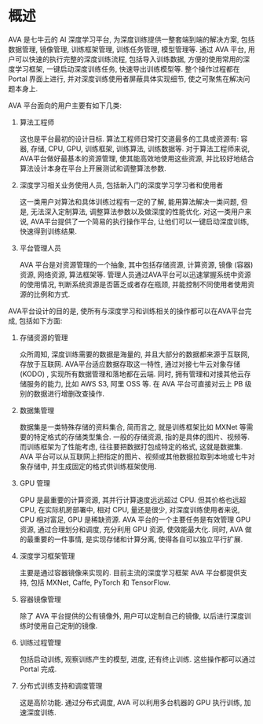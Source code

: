 # 概述

AVA 是七牛云的 AI 深度学习平台, 为深度训练提供一整套端到端的解决方案, 包括数据管理, 镜像管理, 训练框架管理, 训练任务管理, 模型管理等. 通过 AVA 平台, 用户可以快速的执行完整的深度训练流程, 包括导入训练数据, 方便的使用常用的深度学习框架, 一键启动深度训练任务, 快速导出训练模型等. 整个操作过程都在 Portal 界面上进行, 并对深度训练使用者屏蔽具体实现细节, 使之可聚焦在解决问题本身上. 

AVA 平台面向的用户主要有如下几类: 

1. 算法工程师

    这也是平台最初的设计目标. 算法工程师日常打交道最多的工具或资源有: 容器, 存储, CPU, GPU, 训练框架, 训练算法, 训练数据等. 对于算法工程师来说, AVA平台做好最基本的资源管理, 使其能高效地使用这些资源, 并比较好地结合算法设计本身在平台上开展测试和调整算法参数. 

2. 深度学习相关业务使用人员, 包括新入门的深度学习学习者和使用者

    这一类用户对算法和具体训练过程有一定的了解, 能用算法解决一类问题, 但是, 无法深入定制算法, 调整算法参数以及做深度的性能优化. 对这一类用户来说, AVA平台提供了一个简易的执行操作平台, 让他们可以一键启动深度训练, 快速得到训练结果. 

3. 平台管理人员

    AVA 平台是对资源管理的一个抽象, 其中包括存储资源, 计算资源, 镜像 (容器) 资源, 网络资源, 算法框架等. 管理人员通过AVA平台可以迅速掌握系统中资源的使用情况, 判断系统资源是否匮乏或者存在瓶颈, 并能控制不同使用者使用资源的比例和方式. 

AVA平台设计的目的是, 使所有与深度学习和训练相关的操作都可以在AVA平台完成, 包括如下方面: 

1. 存储资源的管理

    众所周知, 深度训练需要的数据是海量的, 并且大部分的数据都来源于互联网, 存放于互联网. AVA平台适应数据存取这一特性, 通过对接七牛云对象存储 (KODO) , 实现所有数据管理和落地都在云端. 同时, 拥有管理和对接其他云存储服务的能力, 比如 AWS S3, 阿里 OSS 等. 在 AVA 平台可直接对云上 PB 级别的数据进行增删改查操作. 

2. 数据集管理

    数据集是一类特殊存储的资料集合, 简而言之, 就是训练框架比如 MXNet 等需要的特定格式的存储类型集合. 一般的存储资源, 指的是具体的图片、视频等. 而训练框架为了性能考虑, 往往要把数据打包成特定的格式, 这就是数据集. AVA 平台可以从互联网上把指定的图片、视频或其他数据拉取到本地或七牛对象存储中, 并生成固定的格式供训练框架使用. 

3. GPU 管理

    GPU 是最重要的计算资源, 其并行计算速度远远超过 CPU. 但其价格也远超 CPU, 在实际机房部署中, 相对 CPU, 量还是很少, 对深度训练使用者来说, CPU 相对富足, GPU 是稀缺资源. AVA 平台的一个主要任务是有效管理 GPU 资源, 通过合理划分和调度, 充分利用 GPU 资源, 使效能最大化. 同时, AVA 做的最重要的一件事情, 是实现存储和计算分离, 使得各自可以独立平行扩展. 

4. 深度学习框架管理

    主要是通过容器镜像来实现的. 目前主流的深度学习框架 AVA 平台都提供支持, 包括 MXNet, Caffe, PyTorch 和 TensorFlow. 

5. 容器镜像管理

    除了 AVA 平台提供的公有镜像外, 用户可以定制自己的镜像, 以后进行深度训练时使用自己定制的镜像. 

6. 训练过程管理

    包括启动训练, 观察训练产生的模型, 进度, 还有终止训练. 这些操作都可以通过 Portal 完成. 

7. 分布式训练支持和调度管理

    这是高阶功能. 通过分布式调度, AVA 可以利用多台机器的 GPU 执行训练, 加速深度训练. 